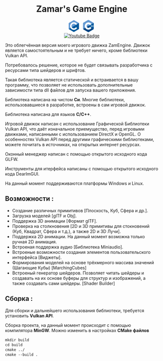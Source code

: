 <div align="center">  
  <h1> Zamar's Game Engine</h1>
  <img src="https://github.com/devicons/devicon/blob/master/icons/c/c-original.svg" title="C" alt="C" width="40" height="40"/>&nbsp;
  <img src="https://github.com/devicons/devicon/blob/master/icons/cplusplus/cplusplus-original.svg" title="C++" alt="C++" width="40" height="40"/>&nbsp;

  <div id="badges">
    <a href="https://www.youtube.com/channel/UCNJLDb9DbwjV7bNLtKzpajQ">
      <img src="https://img.shields.io/badge/YouTube-red?style=for-the-badge&logo=youtube&logoColor=white" alt="Youtube Badge"/>
    </a>
  </div>
</div>

Это облегчённая версия моего игрового движка ZamEngine. Движок является самостоятельным и не требует ничего, кроме библиотеки Vulkan API.

Потребовалось решение, которое не будет связывать разработчика с ресурсами типа шейдеров и шрифтов. 

Такая библиотека является статической и встраивается в вашу программу, что позволяет не использовать дополнительные зависимости типа dll файлов для запуска вашего приложения.

Библиотека написана на чистом **Си**. Многие библиотеки, использовавшиеся в разработке, встроены в сам игровой движок. 

Библиотека написана для языков **С/С++**.

Игровой движок написан с использование Графической Библиотеки Vulkan API, что даёт изначальное приемущество, 
перед игровыми движками, написанными с использованием DirectX и OpenGL. О особенностях Vulkan API перед другими графическими библиотеками, можете почитать
в источниках, на открытых интернет ресурсах.

Оконный менеджер написан с помощью открытого исходного кода GLFW.

Инструменты для итерфейса написаны с помощью открытого исходного кода DearImGUI.

На данный момент поддерживаются платформы Windows и Linux.

## Возможности :
- Создание различных примитивов [Плоскость, Куб, Сфера и др.].
- Загрузка моделей [glTF и Obj]. 
- Поддержка 3D анимации [Формат glTF].
- Проверка на столкновения [2D и 3D примитивы для стокновений (Куб, Квадрат, Сфера и т.д.), а также 2D и 3D Лучи].
- Поддержка 2D анимации. На  данный момент возможна только ручная 2D анимация.
- Встроеная поддержка аудио [Библиотека Miniaudio].
- Встроеные возможности создания элементов пользовательского интерфейса [Виджеты].
- Формирования моделей на основе трёхмерного массива значений (Шагающие Кубы) [MarchingCubes]
- Встроеный генератор шейдеров. Позволяет читать шейдеры и создавать на их основе буферы для структур и изображений, а также создавать сами шейдеры. [Shader Builder]


## Сборка :

Для сборки и дальнейшего использования библиотеки, требуется установить **Vulkan API**.

Сборка проекта, на данный момент происходит с помощью компилятора **MinGW**. Можно изменить в настройках **CMake файлов**

    mkdir build
    cd build
    cmake ../
    cmake --build .

